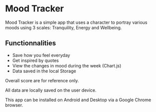 ﻿# Mood Tracker

Mood Tracker is a simple app that uses a character to portray various moods using 3 scales: Tranquility, Energy and Wellbeing.

## Functionnalities
 - Save how you feel everyday
 - Get inspired by quotes
 - View the changes in mood during the week (Chart.js)
 - Data saved in the local Storage




Overall score are for reference only.

All data are locally saved on the user device.

This app can be installed on Android and Desktop via a Google Chrome browser.


